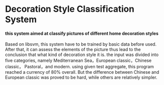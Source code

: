 # Decoration Style Classification System  
#### this system aimed at classify pictures of different home decoration styles  
Based on libsvm, this system have to be trained by basic data before used. After that, it can assess the elements of the picture thus lead to the conclusion that what kind of decoration style it is.
the input was divided into five categories, namely Mediterranean Sea，European classic，Chinese classic， Pastoral，and modern. using given test aggregate, this program reached a currency of 80% overall. But the difference between Chinese and European classic was proved to be hard, while others are relatively simpler.
